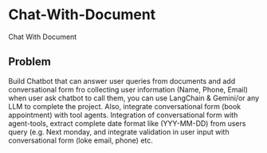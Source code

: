 # Chat-With-Document
Chat With Document 

## Problem
Build Chatbot that can answer user queries from documents and add conversational form fro collecting user information (Name, Phone, Email) when user ask chatbot to call them, you can use LangChain & Gemini/or any LLM to complete the project.
Also, integrate conversational form (book appointment) with tool agents. Integration of conversational form with agent-tools, extract complete date format like (YYY-MM-DD) from users query (e.g. Next monday, and integrate validation in user input with conversational form (loke email, phone) etc.
